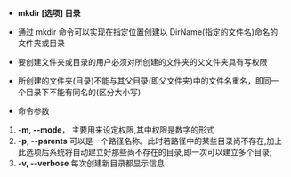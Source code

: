 * **mkdir [选项] 目录**

* 通过 mkdir 命令可以实现在指定位置创建以 DirName(指定的文件名)命名的文件夹或目录

* 要创建文件夹或目录的用户必须对所创建的文件夹的父文件夹具有写权限

* 所创建的文件夹(目录)不能与其父目录(即父文件夹)中的文件名重名，即同一个目录下不能有同名的(区分大小写)

* 命令参数
 1. **-m, --mode**， 主要用来设定权限,其中权限是数字的形式
 2. **-p, --parents**  可以是一个路径名称。此时若路径中的某些目录尚不存在,加上此选项后系统将自动建立好那些尚不存在的目录,即一次可以建立多个目录;
 3. **-v, --verbose**  每次创建新目录都显示信息
